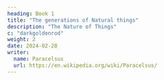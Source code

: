 ```yaml
---
heading: Book 1
title: "The generations of Natural things"
description: "The Nature of Things"
c: "darkgoldenrod"
weight: 2
date: 2024-02-28
writer:
  name: Paracelsus
  url: https://en.wikipedia.org/wiki/Paracelsus/
---
```

